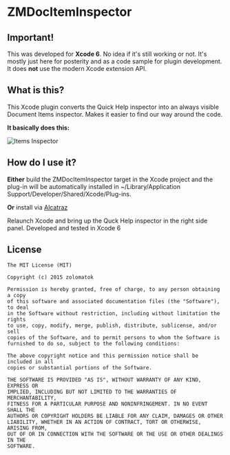 # ZMDocItemInspector

## Important!
This was developed for **Xcode 6**. No idea if it's still working or not. It's mostly just here for posterity and as a code sample for plugin development. It does **not** use the modern Xcode extension API.


## What is this?
This Xcode plugin converts the Quick Help inspector into an always visible Document Items inspector.
Makes it easier to find our way around the code.

**It basically does this:**

![Items Inspector](http://i.stack.imgur.com/x4SCO.png)



## How do I use it?
**Either** build the ZMDocItemInspector target in the Xcode project and the plug-in will be automatically installed in ~/Library/Application Support/Developer/Shared/Xcode/Plug-ins.

**Or** install via [Alcatraz](https://github.com/supermarin/Alcatraz)

Relaunch Xcode and bring up the Quck Help inspector in the right side panel.
Developed and tested in Xcode 6


## License
```
The MIT License (MIT)

Copyright (c) 2015 zolomatok

Permission is hereby granted, free of charge, to any person obtaining a copy
of this software and associated documentation files (the "Software"), to deal
in the Software without restriction, including without limitation the rights
to use, copy, modify, merge, publish, distribute, sublicense, and/or sell
copies of the Software, and to permit persons to whom the Software is
furnished to do so, subject to the following conditions:

The above copyright notice and this permission notice shall be included in all
copies or substantial portions of the Software.

THE SOFTWARE IS PROVIDED "AS IS", WITHOUT WARRANTY OF ANY KIND, EXPRESS OR
IMPLIED, INCLUDING BUT NOT LIMITED TO THE WARRANTIES OF MERCHANTABILITY,
FITNESS FOR A PARTICULAR PURPOSE AND NONINFRINGEMENT. IN NO EVENT SHALL THE
AUTHORS OR COPYRIGHT HOLDERS BE LIABLE FOR ANY CLAIM, DAMAGES OR OTHER
LIABILITY, WHETHER IN AN ACTION OF CONTRACT, TORT OR OTHERWISE, ARISING FROM,
OUT OF OR IN CONNECTION WITH THE SOFTWARE OR THE USE OR OTHER DEALINGS IN THE
SOFTWARE.
```
